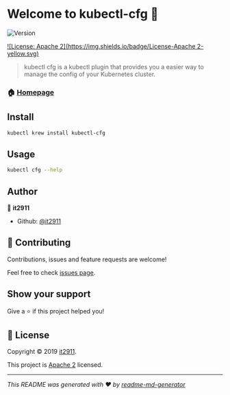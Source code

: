 # Welcome to kubectl-cfg 👋
![Version](https://img.shields.io/badge/version-0.0.1-blue.svg?cacheSeconds=2592000)

[![License: Apache 2](https://img.shields.io/badge/License-Apache 2-yellow.svg)](http://www.apache.org/licenses/LICENSE-2.0.html)

> kubectl cfg is a kubectl plugin that provides you a easier way to manage the config of your Kubernetes cluster.

### 🏠 [Homepage](https://github.com/it2911/kubectl-cfg)

## Install

```sh
kubectl krew install kubectl-cfg
```

## Usage

```sh
kubectl cfg --help
```

## Author

👤 **it2911**

* Github: [@it2911](https://github.com/it2911)

## 🤝 Contributing

Contributions, issues and feature requests are welcome!

Feel free to check [issues page](https://github.com/it2911/kubectl-cfg/issues).

## Show your support

Give a ⭐️ if this project helped you!


## 📝 License

Copyright © 2019 [it2911](https://github.com/it2911).

This project is [Apache 2](http://www.apache.org/licenses/LICENSE-2.0.html) licensed.

***
_This README was generated with ❤️ by [readme-md-generator](https://github.com/kefranabg/readme-md-generator)_
